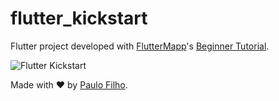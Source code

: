 # flutter_kickstart

Flutter project developed with [FlutterMapp](https://twitter.com/fluttermapp)'s [Beginner Tutorial](https://www.youtube.com/watch?v=C-fKAzdTrLU).

<img alt="Flutter Kickstart" title="Flutter Kickstart" src="./.github/app.gif" />

Made with ❤️ by [Paulo Filho](https://www.linkedin.com/in/paulocf92/).
